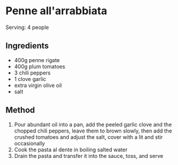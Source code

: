 # Penne all'arrabbiata

Serving: 4 people

## Ingredients

* 400g penne rigate 
* 400g plum tomatoes 
* 3 chili peppers
* 1 clove garlic
* extra virgin olive oil
* salt

## Method

1. Pour abundant oil into a pan, add the peeled garlic clove and the chopped chili peppers, leave them to brown slowly, then add the crushed tomatoes and adjust the salt, cover with a lit and stir occasionally
2. Cook the pasta al dente in boiling salted water
3. Drain the pasta and transfer it into the sauce, toss, and serve
